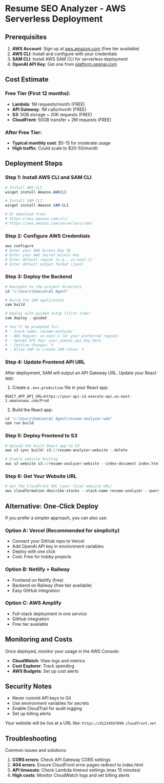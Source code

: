 # Resume SEO Analyzer - AWS Serverless Deployment

## Prerequisites

1. **AWS Account**: Sign up at [aws.amazon.com](https://aws.amazon.com) (free tier available)
2. **AWS CLI**: Install and configure with your credentials
3. **SAM CLI**: Install AWS SAM CLI for serverless deployment
4. **OpenAI API Key**: Get one from [platform.openai.com](https://platform.openai.com)

## Cost Estimate

### Free Tier (First 12 months):
- **Lambda**: 1M requests/month (FREE)
- **API Gateway**: 1M calls/month (FREE)
- **S3**: 5GB storage + 20K requests (FREE)
- **CloudFront**: 50GB transfer + 2M requests (FREE)

### After Free Tier:
- **Typical monthly cost**: $5-15 for moderate usage
- **High traffic**: Could scale to $20-50/month

## Deployment Steps

### Step 1: Install AWS CLI and SAM CLI

```powershell
# Install AWS CLI
winget install Amazon.AWSCLI

# Install SAM CLI
winget install Amazon.SAM-CLI

# Or download from:
# https://aws.amazon.com/cli/
# https://aws.amazon.com/serverless/sam/
```

### Step 2: Configure AWS Credentials

```powershell
aws configure
# Enter your AWS Access Key ID
# Enter your AWS Secret Access Key
# Enter default region (e.g., us-east-1)
# Enter default output format (json)
```

### Step 3: Deploy the Backend

```powershell
# Navigate to the project directory
cd "c:\Users\Damian\AI Agent"

# Build the SAM application
sam build

# Deploy with guided setup (first time)
sam deploy --guided

# You'll be prompted for:
# - Stack name: resume-analyzer
# - AWS Region: us-east-1 (or your preferred region)
# - OpenAI API Key: your_openai_api_key_here
# - Confirm changes: Y
# - Allow SAM to create IAM roles: Y
```

### Step 4: Update Frontend API URL

After deployment, SAM will output an API Gateway URL. Update your React app:

1. Create a `.env.production` file in your React app:
```
REACT_APP_API_URL=https://your-api-id.execute-api.us-east-1.amazonaws.com/Prod
```

2. Build the React app:
```powershell
cd "c:\Users\Damian\AI Agent\resume-analyzer-web"
npm run build
```

### Step 5: Deploy Frontend to S3

```powershell
# Upload the built React app to S3
aws s3 sync build/ s3://resume-analyzer-website --delete

# Enable website hosting
aws s3 website s3://resume-analyzer-website --index-document index.html --error-document index.html
```

### Step 6: Get Your Website URL

```powershell
# Get the CloudFront URL (your final website URL)
aws cloudformation describe-stacks --stack-name resume-analyzer --query 'Stacks[0].Outputs'
```

## Alternative: One-Click Deploy

If you prefer a simpler approach, you can also use:

### Option A: Vercel (Recommended for simplicity)
- Connect your GitHub repo to Vercel
- Add OpenAI API key in environment variables
- Deploy with one click
- Cost: Free for hobby projects

### Option B: Netlify + Railway
- Frontend on Netlify (free)
- Backend on Railway (free tier available)
- Easy GitHub integration

### Option C: AWS Amplify
- Full-stack deployment in one service
- GitHub integration
- Free tier available

## Monitoring and Costs

Once deployed, monitor your usage in the AWS Console:
- **CloudWatch**: View logs and metrics
- **Cost Explorer**: Track spending
- **AWS Budgets**: Set up cost alerts

## Security Notes

- Never commit API keys to Git
- Use environment variables for secrets
- Enable CloudTrail for audit logging
- Set up billing alerts

Your website will be live at a URL like: `https://d1234567890.cloudfront.net`

## Troubleshooting

Common issues and solutions:

1. **CORS errors**: Check API Gateway CORS settings
2. **404 errors**: Ensure CloudFront error pages redirect to index.html
3. **API timeouts**: Check Lambda timeout settings (max 15 minutes)
4. **High costs**: Monitor CloudWatch logs and set billing alerts
